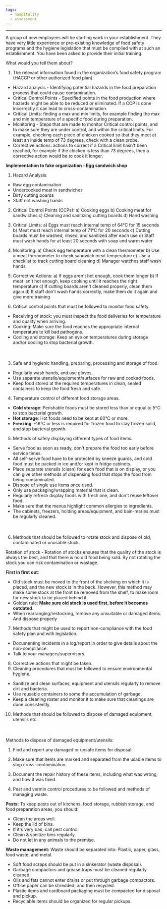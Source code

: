 ```yaml
---
tags:
  - hospitality
  - assessment
---
```

___
A group of new employees will be starting work in your establishment. They have very little experience or pre-existing knowledge of food safety programs and the hygiene legislation that must be complied with at such an establishment. You have been asked to provide their initial training.

What would you tell them about?

1. The relevant information found in the organization’s food safety program (HACCP or other authorized food plan).

- Hazard analysis - Identifying potential hazards in the food preparation process that could cause contamination.
- Critical Control Points - Specified points in the food production where hazards might be able to be reduced or eliminated. If a CCP is done incorrectly it can lead to cross-contamination.
- Critical Limits: finding a max and min limits, for example finding the max and min temperature of a specific food during preparation.
- Monitoring - Steps that are made to monitor Critical control points, and to make sure they are under control, and within the critical limits. For example, checking each piece of chicken cooked so that they meet at least an inside temp of 73 degrees, check with a clean probe.
- Corrective actions: actions to correct if a Critical limit hasn't been reached, for example if the chicken is less than 73 degrees, then a corrective action would be to cook it longer.

**Implementation to fake organization - Egg sandwich shop**

1. Hazard Analysis:

- Raw egg contamination
- Undercooked meat in sandwiches
- Dirty cutting boards
- Staff not washing hands

2. Critical Control Points (CCPs): a) Cooking eggs b) Cooking meat for sandwiches c) Cleaning and sanitizing cutting boards d) Hand washing
3. Critical Limits: a) Eggs must reach internal temp of 64°C for 15 seconds b) Meat must reach internal temp of  71°C for 20 seconds c) Cutting boards must be washed, rinsed, and sanitized after each use d) Staff must wash hands for at least 20 seconds with soap and warm water
4. Monitoring: a) Check egg temperature with a clean thermometer b) Use a meat thermometer to check sandwich meat temperature c) Use a checklist to track cutting board cleaning d) Manager watches staff wash hands
5. Corrective Actions: a) If eggs aren't hot enough, cook them longer b) If meat isn't hot enough, keep cooking until it reaches the right temperature c) If cutting boards aren't cleaned properly, clean them again d) If staff don't wash hands correctly, make them do it again and give more training


2. Critical control points that must be followed to monitor food safety.

- Receiving of stock: you must inspect the food deliveries for temperature and quality when arriving.
- Cooking: Make sure the food reaches the appropriate internal temperature to kill bad pathogens.
- Cooling and storage: Keep an eye on temperatures during storage and/or cooling to stop bacterial growth.

<div style="page-break-after: always;"></div>

<div style="margin-top: 50px;"></div>

3. Safe and hygienic handling, preparing, processing and storage of food.

- Regularly wash hands, and use gloves.
- Use separate utensils/equipment/surfaces for raw and cooked foods.
- Keep food stored at the required temperatures in clean, sealed containers to keep the food fresh and safe.

4. Temperature control of different food storage areas.

- **Cold storage**: Perishable foods must be stored less than or equal to 5°C to stop bacterial growth.
- **Hot storage**: Hot foods need to be kept at 60°C or more.
- **Freezing**: -18°C or less is required for frozen food to stay frozen solid, and stop bacterial growth.

5. Methods of safely displaying different types of food items.

- Serve food as soon as ready, don't prepare the food too early before service times.
- All self-serve food have to be protected by sneeze guards, and cold food must be packed in ice and/or kept in fridge cabinets.
- Place separate utensils (clean) for each food that is on display, or you can give other methods of dispensing food that stops the food from being contaminated.
- Dispose of single use items once used.
- Only use packaging/wrapping material that is clean.
- Regularly refresh display foods with fresh one, and don't reuse leftover food.
- Make sure that the menus highlight common allergies to ingredients.
- The cabinets, freezers, holding areas/equipment, and bain-maries must be regularly cleaned.

<div style="page-break-after: always;"></div>

<div style="margin-top: 50px;"></div>



6. Methods that should be followed to rotate stock and dispose of old, contaminated or unusable stock.

Rotation of stock - Rotation of stocks ensures that the quality of the stock is always the best, and that there is no old food being sold. By not rotating the stock you can risk contamination or wastage.

**First in first out**:
- Old stock must be moved to the front of the shelving on which it is placed, and the new stock is in the back. However, this method may make some stock at the front be removed from the shelf, to make room for new stock to be placed behind it.
- Golden rule: **Make sure old stock is used first, before it becomes outdated.**
- When rearranging/restocking, remove any unsuitable or damaged items. And dispose properly

7. Methods that might be used to report non-compliance with the food safety plan and with legislation.

- Documenting incidents in a log/report in order to give details about the non-compliance.
- Talk to your managers/supervisors.

8. Corrective actions that might be taken.
9. Cleaning procedures that must be followed to ensure environmental hygiene.

- Sanitize and clean surfaces, equipment and utensils regularly to remove dirt and bacteria.
- Use reusable containers to some the accumulation of garbage.
- Keep a cleaning roster and monitor it to make sure that cleanings are done consistently.

10. Methods that should be followed to dispose of damaged equipment, utensils etc.

<div style="page-break-after: always;"></div>

<div style="margin-top: 50px;"></div>


Methods to dispose of damaged equipment/utensils:
1. Find and report any damaged or unsafe items for disposal.
2. Make sure that items are marked and separated from the usable items to stop cross-contamination.
3. Document the repair history of these items, including what was wrong, and how it was fixed.

11. Pest and vermin control procedures to be followed and methods of managing waste.

**Pests:**
To keep pests out of kitchens, food storage, rubbish storage, and food preparation areas, you should:
- Clean the areas well.
- Keep the lid of bins.
- If it's very bad, call pest control.
- Clean & sanitize bins regularly.
- Do not let in any animals to the premise.

**Waste management:**
Waste should be separated into: Plastic, paper, glass, food waste, and metal.
- Soft food scraps should be put in a sinkerator (waste disposal).
- Garbage compactors and grease traps must be cleaned regularly cleaned.
- Oils and fats cannot enter drains or put through garbage compactors.
- Office paper can be shredded, and then recycled.
- Plastic items and cardboard packaging must be compacted for disposal and pickup.
- Recyclable items should be organized for regular pickups.